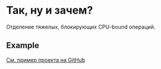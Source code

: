 # Так, ну и зачем?

Отделение тяжелых, блокирующих CPU-bound операций.

## Example

[См. пример проекта на GitHub](https://github.com/NovikovEvgeny/js-talks/tree/master/docs/childprocess/exampleProject)
